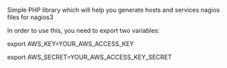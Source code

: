 Simple PHP library which will help you generate hosts and services nagios files for nagios3


 In order to use this, you need to export two variables:

 export AWS_KEY=YOUR_AWS_ACCESS_KEY

 export AWS_SECRET=YOUR_AWS_ACCESS_KEY_SECRET